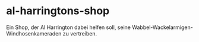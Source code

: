 # al-harringtons-shop
Ein Shop, der Al Harrington dabei helfen soll, seine Wabbel-Wackelarmigen-Windhosenkameraden zu vertreiben.
